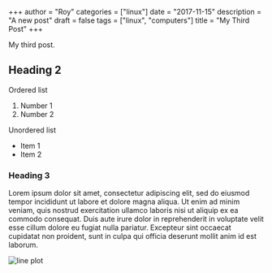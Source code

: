+++
author = "Roy"
categories = ["linux"]
date = "2017-11-15"
description = "A new post"
draft = false
tags = ["linux", "computers"]
title = "My Third Post"
+++

My third post.

<!--more-->

## Heading 2

Ordered list

1. Number 1
2. Number 2

Unordered list

* Item 1
* Item 2

### Heading 3

Lorem ipsum dolor sit amet, consectetur adipiscing elit, sed do eiusmod tempor incididunt ut labore et dolore magna aliqua. Ut enim ad minim veniam, quis nostrud exercitation ullamco laboris nisi ut aliquip ex ea commodo consequat. Duis aute irure dolor in reprehenderit in voluptate velit esse cillum dolore eu fugiat nulla pariatur. Excepteur sint occaecat cupidatat non proident, sunt in culpa qui officia deserunt mollit anim id est laborum.

![line plot](/img/graph.png)
